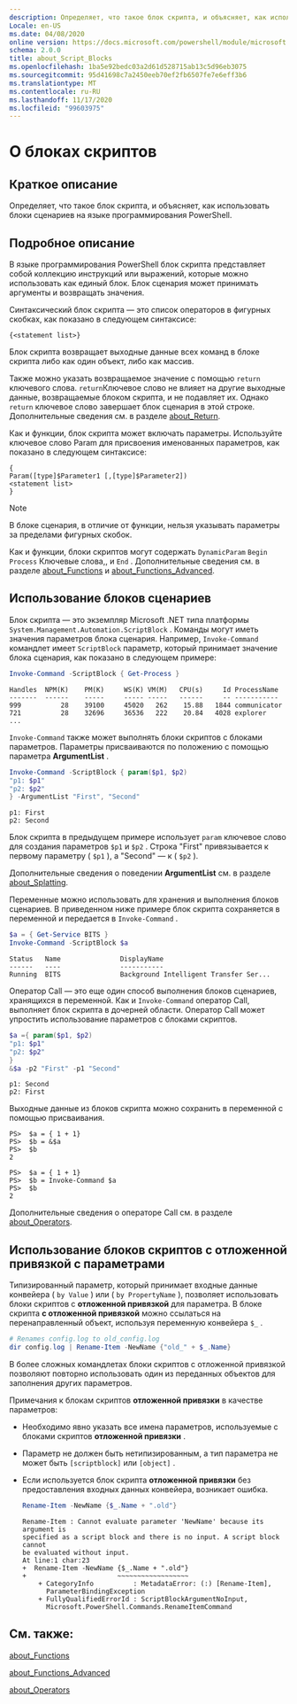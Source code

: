 ```yaml
---
description: Определяет, что такое блок скрипта, и объясняет, как использовать блоки сценариев на языке программирования PowerShell.
Locale: en-US
ms.date: 04/08/2020
online version: https://docs.microsoft.com/powershell/module/microsoft.powershell.core/about/about_script_blocks?view=powershell-7.2&WT.mc_id=ps-gethelp
schema: 2.0.0
title: about_Script_Blocks
ms.openlocfilehash: 1ba5e92bedc03a2d61d528715ab13c5d96eb3075
ms.sourcegitcommit: 95d41698c7a2450eeb70ef2fb6507fe7e6eff3b6
ms.translationtype: MT
ms.contentlocale: ru-RU
ms.lasthandoff: 11/17/2020
ms.locfileid: "99603975"
---
```

# <a name="about-script-blocks"></a>О блоках скриптов

## <a name="short-description"></a>Краткое описание

Определяет, что такое блок скрипта, и объясняет, как использовать блоки сценариев на языке программирования PowerShell.

## <a name="long-description"></a>Подробное описание

В языке программирования PowerShell блок скрипта представляет собой коллекцию инструкций или выражений, которые можно использовать как единый блок.
Блок сценария может принимать аргументы и возвращать значения.

Синтаксический блок скрипта — это список операторов в фигурных скобках, как показано в следующем синтаксисе:

```
{<statement list>}
```

Блок скрипта возвращает выходные данные всех команд в блоке скрипта либо как один объект, либо как массив.

Также можно указать возвращаемое значение с помощью `return` ключевого слова. `return`Ключевое слово не влияет на другие выходные данные, возвращаемые блоком скрипта, и не подавляет их. Однако `return` ключевое слово завершает блок сценария в этой строке. Дополнительные сведения см. в разделе [about_Return](about_Return.md).

Как и функции, блок скрипта может включать параметры. Используйте ключевое слово Param для присвоения именованных параметров, как показано в следующем синтаксисе:

```
{
Param([type]$Parameter1 [,[type]$Parameter2])
<statement list>
}
```

> [!NOTE]
> В блоке сценария, в отличие от функции, нельзя указывать параметры за пределами фигурных скобок.

Как и функции, блоки скриптов могут содержать `DynamicParam` `Begin` `Process` Ключевые слова,, и `End` . Дополнительные сведения см. в разделе [about_Functions](about_Functions.md) и [about_Functions_Advanced](about_Functions_Advanced.md).

## <a name="using-script-blocks"></a>Использование блоков сценариев

Блок скрипта — это экземпляр Microsoft .NET типа платформы `System.Management.Automation.ScriptBlock` . Команды могут иметь значения параметров блока сценария. Например, `Invoke-Command` командлет имеет `ScriptBlock` параметр, который принимает значение блока сценария, как показано в следующем примере:

```powershell
Invoke-Command -ScriptBlock { Get-Process }
```

```Output
Handles  NPM(K)    PM(K)     WS(K) VM(M)   CPU(s)     Id ProcessName
-------  ------    -----     ----- -----   ------     -- -----------
999          28    39100     45020   262    15.88   1844 communicator
721          28    32696     36536   222    20.84   4028 explorer
...
```

`Invoke-Command` также может выполнять блоки скриптов с блоками параметров.
Параметры присваиваются по положению с помощью параметра **ArgumentList** .

```powershell
Invoke-Command -ScriptBlock { param($p1, $p2)
"p1: $p1"
"p2: $p2"
} -ArgumentList "First", "Second"
```

```Output
p1: First
p2: Second
```

Блок скрипта в предыдущем примере использует `param` ключевое слово для создания параметров `$p1` и `$p2` . Строка "First" привязывается к первому параметру ( `$p1` ), а "Second" — к ( `$p2` ).

Дополнительные сведения о поведении **ArgumentList** см. в разделе [about_Splatting](about_Splatting.md#splatting-with-arrays).

Переменные можно использовать для хранения и выполнения блоков сценариев. В приведенном ниже примере блок скрипта сохраняется в переменной и передается в `Invoke-Command` .

```powershell
$a = { Get-Service BITS }
Invoke-Command -ScriptBlock $a
```

```Output
Status   Name               DisplayName
------   ----               -----------
Running  BITS               Background Intelligent Transfer Ser...
```

Оператор Call — это еще один способ выполнения блоков сценариев, хранящихся в переменной.
Как и `Invoke-Command` оператор Call, выполняет блок скрипта в дочерней области. Оператор Call может упростить использование параметров с блоками скриптов.

```powershell
$a ={ param($p1, $p2)
"p1: $p1"
"p2: $p2"
}
&$a -p2 "First" -p1 "Second"
```

```Output
p1: Second
p2: First
```

Выходные данные из блоков скрипта можно сохранить в переменной с помощью присваивания.

```
PS>  $a = { 1 + 1}
PS>  $b = &$a
PS>  $b
2
```

```
PS>  $a = { 1 + 1}
PS>  $b = Invoke-Command $a
PS>  $b
2
```

Дополнительные сведения о операторе Call см. в разделе [about_Operators](about_Operators.md).

## <a name="using-delay-bind-script-blocks-with-parameters"></a>Использование блоков скриптов с отложенной привязкой с параметрами

Типизированный параметр, который принимает входные данные конвейера ( `by Value` ) или ( `by PropertyName` ), позволяет использовать блоки скриптов с **отложенной привязкой** для параметра.
В блоке скрипта **с отложенной привязкой** можно ссылаться на перенаправленный объект, используя переменную конвейера `$_` .

```powershell
# Renames config.log to old_config.log
dir config.log | Rename-Item -NewName {"old_" + $_.Name}
```

В более сложных командлетах блоки скриптов с отложенной привязкой позволяют повторно использовать один из переданных объектов для заполнения других параметров.

Примечания к блокам скриптов **отложенной привязки** в качестве параметров:

- Необходимо явно указать все имена параметров, используемые с блоками скриптов **отложенной привязки** .
- Параметр не должен быть нетипизированным, а тип параметра не может быть `[scriptblock]` или `[object]` .
- Если используется блок скрипта **отложенной привязки** без предоставления входных данных конвейера, возникает ошибка.

  ```powershell
  Rename-Item -NewName {$_.Name + ".old"}
  ```

  ```Output
  Rename-Item : Cannot evaluate parameter 'NewName' because its argument is
  specified as a script block and there is no input. A script block cannot
  be evaluated without input.
  At line:1 char:23
  +  Rename-Item -NewName {$_.Name + ".old"}
  +                       ~~~~~~~~~~~~~~~~~~
      + CategoryInfo          : MetadataError: (:) [Rename-Item],
        ParameterBindingException
      + FullyQualifiedErrorId : ScriptBlockArgumentNoInput,
        Microsoft.PowerShell.Commands.RenameItemCommand
  ```

## <a name="see-also"></a>См. также:

[about_Functions](about_Functions.md)

[about_Functions_Advanced](about_Functions_Advanced.md)

[about_Operators](about_Operators.md)

